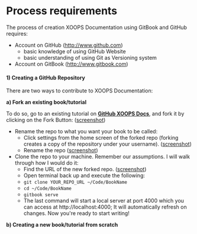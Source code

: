 # Process requirements

The process of creation XOOPS Documentation using GitBook and GitHub requires:

- Account on GitHub (http://www.github.com)
    - basic knowledge of using GitHub Website
    - basic understanding of using Git as Versioning system
- Account on GitBook (http://www.gitbook.com)

#### 1) Creating a GitHub Repository 


There are two ways to contribute to XOOPS Documentation:

**a) Fork an existing book/tutorial**

To do so, go to an existing tutorial on **[GitHub XOOPS Docs](https://github.com/XoopsDocs)**, and fork it by clicking on the Fork Button: ([screenshot](http://mrm-screen.s3.amazonaws.com/MrMaksimizegitbookstarterkit_20140707_085000_20140707_085006.png))
* Rename the repo to what you want your book to be called:
  * Click settings from the home screen of the forked repo (forking creates a copy of the repository under your username). ([screenshot](http://mrm-screen.s3.amazonaws.com/MrMaksimizegitbookstarterkit_20140707_100321_20140707_100325.png))
  * Rename the repo ([screenshot](http://mrm-screen.s3.amazonaws.com/Options_20140707_100417_20140707_100421.png))
* Clone the repo to your machine.  Remember our assumptions.  I will walk through how I would do it:
  * Find the URL of the new forked repo. ([screenshot](http://mrm-screen.s3.amazonaws.com/MrMaksimizegitbookstarterkit_20140707_085400_20140707_085418.png))
  * Open terminal back up and execute the following:
  * `git clone YOUR_REPO_URL ~/Code/BookName`
  * `cd ~/Code/BookName`
  * `gitbook serve`
  * The last command will start a local server at port 4000 which you can access at http://localhost:4000;  It will automatically refresh on changes.  Now you're ready to start writing!

**b) Creating a new book/tutorial from scratch**




